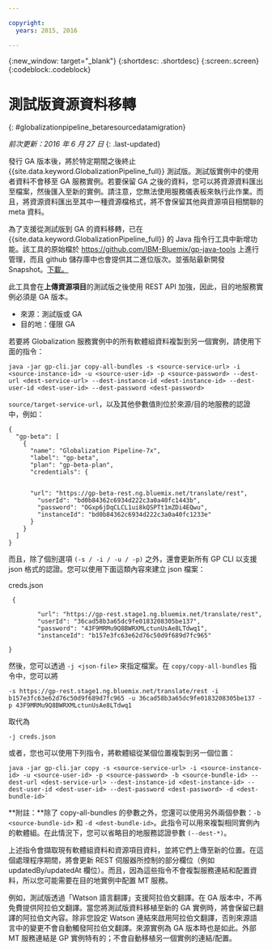 ```yaml
---

copyright:
  years: 2015, 2016

---
```


{:new_window: target="_blank"}
{:shortdesc: .shortdesc}
{:screen:.screen}
{:codeblock:.codeblock}

# 測試版資源資料移轉
{: #globalizationpipeline_betaresourcedatamigration}

*前次更新：2016 年 6 月 27 日*
{: .last-updated}

發行 GA 版本後，將於特定期間之後終止 {{site.data.keyword.GlobalizationPipeline_full}} 測試版。測試版實例中的使用者資料不會移至 GA 服務實例。若要保留 GA 之後的資料，您可以將資源資料匯出至檔案，然後匯入至新的實例。請注意，您無法使用服務儀表板來執行此作業。而且，將資源資料匯出至其中一種資源檔格式，將不會保留其他與資源項目相關聯的 meta 資料。

為了支援從測試版到 GA 的資料移轉，已在 {{site.data.keyword.GlobalizationPipeline_full}} 的 Java 指令行工具中新增功能。該工具的原始檔於 https://github.com/IBM-Bluemix/gp-java-tools 上進行管理，而且 github 儲存庫中也會提供其二進位版次。並張貼最新開發 Snapshot。[下載。](https://w3-connections.ibm.com/communities/service/html/communityview?communityUuid=589d87cf-d0c7-4e06-ab95-4108547f90aa#fullpageWidgetId=Wa22bb771e29b_4aa9_a114_cfe53fda2cc8&file=5cdaf089-ec7c-4881-b5a0-7ab651491237)

此工具會在**上傳資源項目**的測試版之後使用 REST API 加強，因此，目的地服務實例必須是 GA 版本。 
* 來源：測試版或 GA
* 目的地：僅限 GA

若要將 Globalization 服務實例中的所有軟體組資料複製到另一個實例，請使用下面的指令：

`java -jar gp-cli.jar copy-all-bundles -s <source-service-url> -i <source-instance-id> -u <source-user-id> -p <source-password> --dest-url <dest-service-url> --dest-instance-id <dest-instance-id> --dest-user-id <dest-user-id> --dest-password <dest-password>`


`source/target-service-url`，以及其他參數值則位於來源/目的地服務的認證中，例如：

```
{
  "gp-beta": [
    {
      "name": "Globalization Pipeline-7x",
      "label": "gp-beta",
      "plan": "gp-beta-plan",
      "credentials": {
 

      "url": "https://gp-beta-rest.ng.bluemix.net/translate/rest",
        "userId": "bd0b84362c6934d222c3a0a40fc1443b",
        "password": "OGxp6jDqCLCL1ui8kQSPTt1mZDi4EQwu",
        "instanceId": "bd0b84362c6934d222c3a0a40fc1233e"
      }
    }
  ]
}
```
而且，除了個別選項 `(-s / -i / -u / -p)` 之外，還會更新所有 GP CLI 以支援 json 格式的認證。您可以使用下面這類內容來建立 json 檔案：

creds.json 
```
 {

        "url": "https://gp-rest.stage1.ng.bluemix.net/translate/rest",
        "userId": "36cad58b3a65dc9fe0183208305be137",
        "password": "43F9MRMu9Q8BWRXMLctunUsAe8LTdwq1",
        "instanceId": "b157e3fc63e62d76c50d9f689d7fc965"

} 
```
然後，您可以透過 `-j <json-file>` 來指定檔案。在 `copy/copy-all-bundles` 指令中，您可以將

```
-s https://gp-rest.stage1.ng.bluemix.net/translate/rest -i b157e3fc63e62d76c50d9f689d7fc965 -u 36cad58b3a65dc9fe0183208305be137 -p 43F9MRMu9Q8BWRXMLctunUsAe8LTdwq1
```

取代為

`-j creds.json `
 
或者，您也可以使用下列指令，將軟體組從某個位置複製到另一個位置： 

```
java -jar gp-cli.jar copy -s <source-service-url> -i <source-instance-id> -u <source-user-id> -p <source-password> -b <source-bundle-id> --dest-url <dest-service-url> --dest-instance-id <dest-instance-id> --dest-user-id <dest-user-id> --dest-password <dest-password> -d <dest-bundle-id>`
```

**附註：**除了 copy-all-bundles 的參數之外，您還可以使用另外兩個參數：`-b <source-bundle-id>` 和 `-d <dest-bundle-id>`。此指令可以用來複製相同實例內的軟體組。在此情況下，您可以省略目的地服務認證參數 `(--dest-*)`。


上述指令會擷取現有軟體組資料和資源項目資料，並將它們上傳至新的位置。在這個處理程序期間，將會更新 REST 伺服器所控制的部分欄位（例如 updatedBy/updatedAt 欄位）。而且，因為這些指令不會複製服務連結和配置資料，所以您可能需要在目的地實例中配置 MT 服務。


例如，測試版透過「Watson 語言翻譯」支援阿拉伯文翻譯。在 GA 版本中，不再免費提供阿拉伯文翻譯。當您將測試版資料移植至新的 GA 實例時，將會保留已翻譯的阿拉伯文內容。除非您設定 Watson 連結來啟用阿拉伯文翻譯，否則來源語言中的變更不會自動觸發阿拉伯文翻譯。來源實例為 GA 版本時也是如此。外部 MT 服務連結是 GP 實例特有的；不會自動移植另一個實例的連結/配置。




